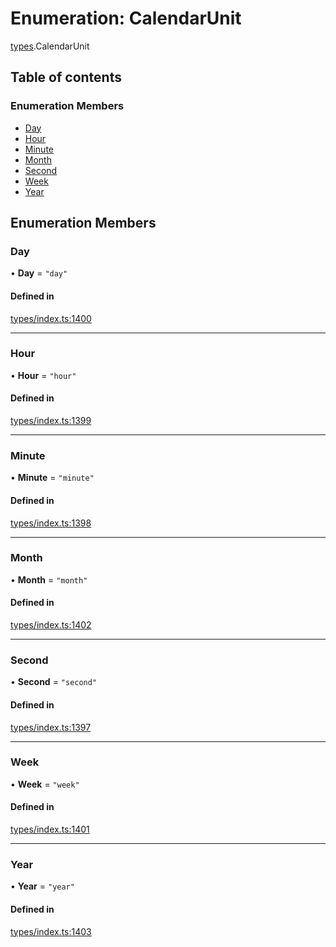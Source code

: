 # Enumeration: CalendarUnit

[types](../wiki/types).CalendarUnit

## Table of contents

### Enumeration Members

- [Day](../wiki/types.CalendarUnit#day)
- [Hour](../wiki/types.CalendarUnit#hour)
- [Minute](../wiki/types.CalendarUnit#minute)
- [Month](../wiki/types.CalendarUnit#month)
- [Second](../wiki/types.CalendarUnit#second)
- [Week](../wiki/types.CalendarUnit#week)
- [Year](../wiki/types.CalendarUnit#year)

## Enumeration Members

### Day

• **Day** = ``"day"``

#### Defined in

[types/index.ts:1400](https://github.com/PolymeshAssociation/polymesh-sdk/blob/31fdce23/src/types/index.ts#L1400)

___

### Hour

• **Hour** = ``"hour"``

#### Defined in

[types/index.ts:1399](https://github.com/PolymeshAssociation/polymesh-sdk/blob/31fdce23/src/types/index.ts#L1399)

___

### Minute

• **Minute** = ``"minute"``

#### Defined in

[types/index.ts:1398](https://github.com/PolymeshAssociation/polymesh-sdk/blob/31fdce23/src/types/index.ts#L1398)

___

### Month

• **Month** = ``"month"``

#### Defined in

[types/index.ts:1402](https://github.com/PolymeshAssociation/polymesh-sdk/blob/31fdce23/src/types/index.ts#L1402)

___

### Second

• **Second** = ``"second"``

#### Defined in

[types/index.ts:1397](https://github.com/PolymeshAssociation/polymesh-sdk/blob/31fdce23/src/types/index.ts#L1397)

___

### Week

• **Week** = ``"week"``

#### Defined in

[types/index.ts:1401](https://github.com/PolymeshAssociation/polymesh-sdk/blob/31fdce23/src/types/index.ts#L1401)

___

### Year

• **Year** = ``"year"``

#### Defined in

[types/index.ts:1403](https://github.com/PolymeshAssociation/polymesh-sdk/blob/31fdce23/src/types/index.ts#L1403)
